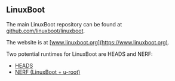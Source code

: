 ## LinuxBoot

The main LinuxBoot repository can be found at
[github.com/linuxboot/linuxboot](https://github.com/linuxboot/linuxboot).

The website is at [www.linuxboot.org](https://www.linuxboot.org).

Two potential runtimes for LinuxBoot are HEADS and NERF:

*   [HEADS](https://github.com/osresearch/heads)
*   [NERF (LinuxBoot + u-root)](https://github.com/u-root/u-root)
